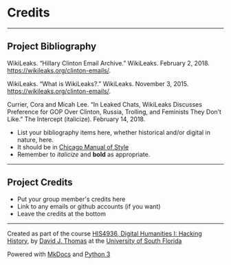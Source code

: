 # Credits

---

## Project Bibliography

WikiLeaks. “Hillary Clinton Email Archive.” WikiLeaks. February 2, 2018. https://wikileaks.org/clinton-emails/.

WikiLeaks. “What is WikiLeaks?.” WikiLeaks. November 3, 2015. https://wikileaks.org/clinton-emails/.

Currier, Cora and Micah Lee. “In Leaked Chats, WikiLeaks Discusses Preference for GOP Over Clinton, Russia, Trolling, and Feminists They Don’t Like.” The Intercept (italicize). February 14, 2018.
* List your bibliography items here, whether historical and/or digital in nature, here.
* It should be in [Chicago Manual of Style](chicagomanualofstyle.org)
* Remember to *italicize* and **bold** as appropriate.

---

## Project Credits

* Put your group member's credits here
* Link to any emails or github accounts (if you want)
* Leave the credits at the bottom

---

Created as part of the course [HIS4936, Digital Humanities I: Hacking History](https://hacking-history.readthedocs.io), by [David J. Thomas](https://github.com/thePortus) at the [University of South Florida](https://www.usf.edu)

Powered with [MkDocs](https://mkdocs.org) and [Python 3](https://python.org)
